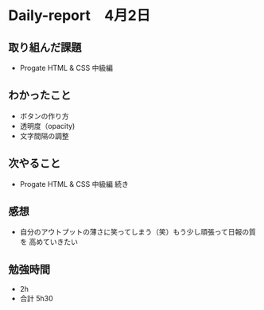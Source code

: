 # Daily-report　4月2日

## 取り組んだ課題

- Progate HTML & CSS 中級編

## わかったこと

- ボタンの作り方
- 透明度（opacity) 
- 文字間隔の調整

## 次やること

- Progate HTML & CSS 中級編 続き

## 感想

- 自分のアウトプットの薄さに笑ってしまう（笑）もう少し頑張って日報の質を
  高めていきたい
  
## 勉強時間

- 2h
- 合計 5h30
